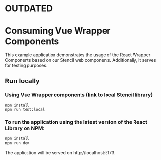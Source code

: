 # OUTDATED
# Consuming Vue Wrapper Components

This example application demonstrates the usage of the React Wrapper Components based on our Stencil web components. Additionally, it serves for testing purposes.

## Run locally

### Using Vue Wrapper components (link to local Stencil library)

 ```bash
 npm install
 npm run test:local
 ```

### To run the application using the latest version of the React Library on NPM:

 ```bash
 npm install
 npm run dev
 ```
 
The application will be served on http://localhost:5173.
